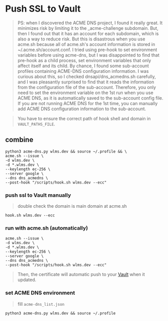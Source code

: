 # Push SSL to Vault 

> PS: 
> when I discovered the ACME DNS project, I found it really great. It minimizes risk by limiting it to the _acme-challenge subdomain. 
>But, then I found out that it has an account for each subdomain, which is also a way to reduce risk. But this is disastrous when you use acme.sh because all of acme.sh's account information is stored in ~/.acme.sh/account.conf.
>I tried using pre-hook to set environment variables before using acme-dns, but I was disappointed to find that pre-hook as a child process, set environment variables that only affect itself and its child.
>By chance, I found some sub-account profiles containing ACME-DNS configuration information. I was curious about this, so I checked dnsapi/dns_acmedns.sh carefully, and I was pleasantly surprised to find that it reads the information from the configuration file of the sub-account.
>Therefore, you only need to set the environment variable on the 1st run when you use ACME DNS, as it is automatically saved to the sub-account config file. If you are not running ACME DNS for the 1st time, you can manually add ACME DNS configuration information to the sub-account.

> You have to ensure the correct path of hook shell and domain in `VAULT_PATHS_FILE`.

## combine 
```shell
python3 acme-dns.py wlms.dev && source ~/.profile && \
acme.sh --issue \
-d wlms.dev \
-d *.wlms.dev \
--keylength ec-256 \
--server google \
--dns dns_acmedns \
--post-hook "/scripts/hook.sh wlms.dev --ecc" 
```


### push ssl to Vault manually 
> double check the domain is main domain at acme.sh 

```shell
hook.sh wlms.dev --ecc
```

### run with acme.sh (automatically)

```shell
acme.sh --issue \
-d wlms.dev \
-d *.wlms.dev \
--keylength ec-256 \
--server google \
--dns dns_acmedns \
--post-hook "/scripts/hook.sh wlms.dev --ecc" 
```

> Then, the certificate will automatic push to your [Vault]("https://developer.hashicorp.com/vault/api-docs" "Vault Docs") when it updated. 

### set ACME DNS environment 

> fill `acme-dns_list.json`

```
python3 acme-dns.py wlms.dev && source ~/.profile
```
